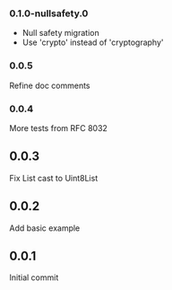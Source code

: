 ### 0.1.0-nullsafety.0
- Null safety migration
- Use 'crypto' instead of 'cryptography'

### 0.0.5
Refine doc comments

### 0.0.4
More tests from RFC 8032

## 0.0.3
Fix List<int> cast to Uint8List

## 0.0.2
Add basic example

## 0.0.1
Initial commit 
